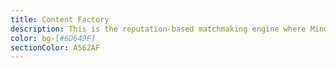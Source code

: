 ```yaml
---
title: Content Factory
description: This is the reputation-based matchmaking engine where Mindplex Community members build their network and control the flow of content in a decentralized and democratic manner.
color: bg-[#6D649F]
sectionColor: A562AF
---
```

